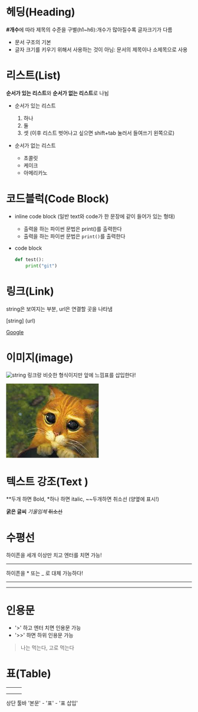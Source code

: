 # 헤딩(Heading)

**#개수**에 따라 제목의 수준을 구별(h1~h6):개수가 많아질수록 글자크기가 다름

- 문서 구조의 기본
- 글자 크기를 키우기 위해서 사용하는 것이 아님: 문서의 제목이나 소제목으로 사용



# 리스트(List)

**순서가 있는 리스트**와 **순서가 없는 리스트**로 나뉨

- 순서가 있는 리스트
  1. 하나
  2. 둘
  3. 셋 (이후 리스트 벗어나고 싶으면 shift+tab 눌러서 들여쓰기 왼쪽으로)

- 순서가 없는 리스트
  - 초콜릿
  - 케이크
  - 아메리카노



# 코드블럭(Code Block)

* inline code block (일반 text와 code가 한 문장에 같이 들어가 있는 형태)
  - 출력을 하는 파이썬 문법은 print()를 출력한다
  - 출력을 하는 파이썬 문법은 `print()`를 출력한다

* code block

  ```python
  def test():
      print("git")
  ```

  

# 링크(Link)

string은 보여지는 부분, url은 연결할 곳을 나타냄

[string] (url)

[Google](https://google.com)



# 이미지(image)

![string](img_url)  링크랑 비슷한 형식이지만 앞에 느낌표를 삽입한다!

![string](MARKDOWN.assets/cat-16420562006231.jpeg)



# 텍스트 강조(Text )

**두개 하면 Bold, *하나 하면 italic, ~~두개하면 취소선 (양옆에 표시!)

**굵은 글씨** *기울임체*  ~~취소선~~



# 수평선

하이픈을 세개 이상만 치고 엔터를 치면 가능!

---

하이픈을 * 또는 _ 로 대체 가능하다!

***

___



# 인용문

* '>' 하고 엔터 치면 인용문 가능
* '>>' 하면 하위 인용문 가능

> 나는 먹는다, 고로 먹는다



# 표(Table)

|      |      |      |
| ---- | ---- | ---- |
|      |      |      |
|      |      |      |
|      |      |      |

상단 툴바 '본문' - '표' - '표 삽입'
